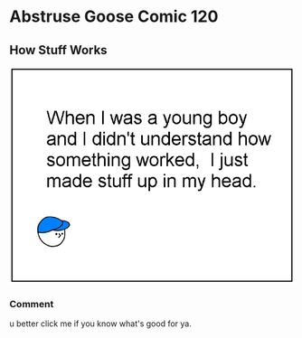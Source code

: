 # Abstruse Goose Comic 120
## How Stuff Works

![image](comics/how_stuff_works.png)
### Comment
u better click me if you know what's good for ya.
